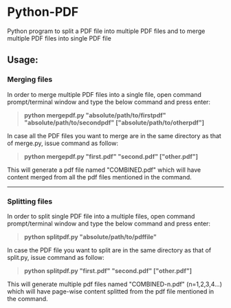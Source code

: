 # Python-PDF
Python program to split a PDF file into multiple PDF files and to merge multiple PDF files into single PDF file

## Usage:

### Merging files

In order to merge multiple PDF files into a single file, open command prompt/terminal window and type the below command and press enter:

> **python mergepdf.py "absolute/path/to/firstpdf" "absolute/path/to/secondpdf" ["absolute/path/to/otherpdf"]**

In case all the PDF files you want to merge are in the same directory as that of merge.py, issue command as follow:

> **python mergepdf.py "first.pdf" "second.pdf" ["other.pdf"]**

This will generate a pdf file named "COMBINED.pdf" which will have content merged from all the pdf files mentioned in the command.

***
### Splitting files

In order to split single PDF file into a multiple files, open command prompt/terminal window and type the below command and press enter:

> **python splitpdf.py "absolute/path/to/pdffile"**

In case the PDF file you want to split are in the same directory as that of split.py, issue command as follow:

> **python splitpdf.py "first.pdf" "second.pdf" ["other.pdf"]**

This will generate multiple pdf files named "COMBINED-n.pdf" (n=1,2,3,4...) which will have page-wise content splitted from the pdf file mentioned in the command.
